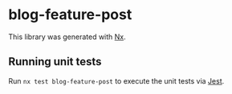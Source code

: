 # blog-feature-post

This library was generated with [Nx](https://nx.dev).

## Running unit tests

Run `nx test blog-feature-post` to execute the unit tests via [Jest](https://jestjs.io).
